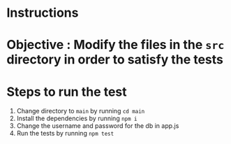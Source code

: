 # Instructions

# Objective : Modify the files in the `src` directory in order to satisfy the tests

# Steps to run the test
1. Change directory to `main` by running `cd main`
2. Install the dependencies by running `npm i`
3. Change the username and password for the db in app.js
4. Run the tests by running `npm test`